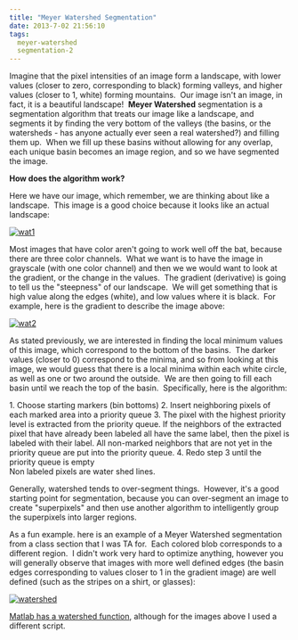```yaml
---
title: "Meyer Watershed Segmentation"
date: 2013-7-02 21:56:10
tags:
  meyer-watershed
  segmentation-2
---
```



Imagine that the pixel intensities of an image form a landscape, with lower values (closer to zero, corresponding to black) forming valleys, and higher values (closer to 1, white) forming mountains.  Our image isn't an image, in fact, it is a beautiful landscape!  **Meyer Watershed** segmentation is a segmentation algorithm that treats our image like a landscape, and segments it by finding the very bottom of the valleys (the basins, or the watersheds - has anyone actually ever seen a real watershed?) and filling them up.  When we fill up these basins without allowing for any overlap, each unique basin becomes an image region, and so we have segmented the image.

**How does the algorithm work?**

Here we have our image, which remember, we are thinking about like a landscape.  This image is a good choice because it looks like an actual landscape:

[![wat1](http://www.vbmis.com/learn/wp-content/uploads/2013/07/wat1.gif)](http://www.vbmis.com/learn/wp-content/uploads/2013/07/wat1.gif)

Most images that have color aren't going to work well off the bat, because there are three color channels.  What we want is to have the image in grayscale (with one color channel) and then we we would want to look at the gradient, or the change in the values.  The gradient (derivative) is going to tell us the "steepness" of our landscape.  We will get something that is high value along the edges (white), and low values where it is black.  For example, here is the gradient to describe the image above:

[![wat2](http://www.vbmis.com/learn/wp-content/uploads/2013/07/wat2.gif)](http://www.vbmis.com/learn/wp-content/uploads/2013/07/wat2.gif)

As stated previously, we are interested in finding the local minimum values of this image, which correspond to the bottom of the basins.  The darker values (closer to 0) correspond to the minima, and so from looking at this image, we would guess that there is a local minima within each white circle, as well as one or two around the outside.  We are then going to fill each basin until we reach the top of the basin.  Specifically, here is the algorithm:

<div>1. Choose starting markers (bin bottoms)
2. Insert neighboring pixels of each marked area into a priority queue
3. The pixel with the highest priority level is extracted from the priority queue. If the neighbors of the extracted pixel that have already been labeled all have the same label, then the pixel is labeled with their label. All non-marked neighbors that are not yet in the priority queue are put into the priority queue.
4. Redo step 3 until the priority queue is empty

</div>Non labeled pixels are water shed lines.

Generally, watershed tends to over-segment things.  However, it's a good starting point for segmentation, because you can over-segment an image to create "superpixels" and then use another algorithm to intelligently group the superpixels into larger regions.

As a fun example. here is an example of a Meyer Watershed segmentation from a class section that I was TA for.  Each colored blob corresponds to a different region.  I didn't work very hard to optimize anything, however you will generally observe that images with more well defined edges (the basin edges corresponding to values closer to 1 in the gradient image) are well defined (such as the stripes on a shirt, or glasses):

[![watershed](http://www.vbmis.com/learn/wp-content/uploads/2013/07/watershed.jpg)](http://www.vbmis.com/learn/wp-content/uploads/2013/07/watershed.jpg)

[Matlab has a watershed function](http://www.mathworks.com/help/images/examples/marker-controlled-watershed-segmentation.html), although for the images above I used a different script.


